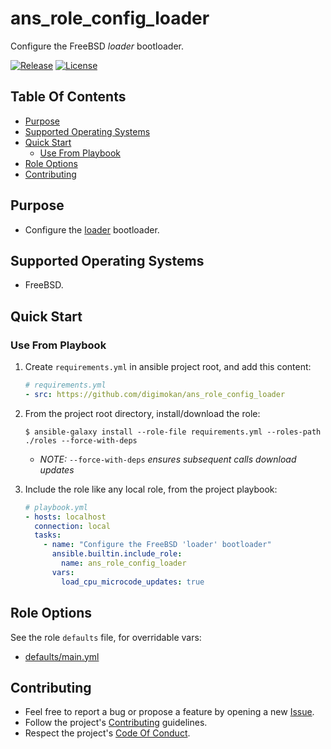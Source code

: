# ans_role_config_loader

Configure the FreeBSD _loader_ bootloader.

[![Release](https://img.shields.io/github/release/digimokan/ans_role_config_loader.svg?label=release)](https://github.com/digimokan/ans_role_config_loader/releases/latest "Latest Release Notes")
[![License](https://img.shields.io/badge/license-MIT-blue.svg?label=license)](LICENSE.md "Project License")

## Table Of Contents

* [Purpose](#purpose)
* [Supported Operating Systems](#supported-operating-systems)
* [Quick Start](#quick-start)
    * [Use From Playbook](#use-from-playbook)
* [Role Options](#role-options)
* [Contributing](#contributing)

## Purpose

* Configure the [loader](https://docs.freebsd.org/en/books/handbook/boot/#boot-introduction) bootloader.

## Supported Operating Systems

* FreeBSD.

## Quick Start

### Use From Playbook

1. Create `requirements.yml` in ansible project root, and add this content:

   ```yaml
   # requirements.yml
   - src: https://github.com/digimokan/ans_role_config_loader
   ```

2. From the project root directory, install/download the role:

   ```shell
   $ ansible-galaxy install --role-file requirements.yml --roles-path ./roles --force-with-deps
   ```

   * _NOTE:_ `--force-with-deps` _ensures subsequent calls download updates_

3. Include the role like any local role, from the project playbook:

   ```yaml
   # playbook.yml
   - hosts: localhost
     connection: local
     tasks:
       - name: "Configure the FreeBSD 'loader' bootloader"
         ansible.builtin.include_role:
           name: ans_role_config_loader
         vars:
           load_cpu_microcode_updates: true
   ```

## Role Options

See the role `defaults` file, for overridable vars:

  * [defaults/main.yml](../defaults/main.yml)

## Contributing

* Feel free to report a bug or propose a feature by opening a new
  [Issue](https://github.com/digimokan/ans_role_config_loader/issues).
* Follow the project's [Contributing](CONTRIBUTING.md) guidelines.
* Respect the project's [Code Of Conduct](CODE_OF_CONDUCT.md).

